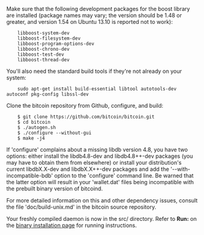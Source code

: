 Make sure that the following development packages for the boost library are
installed (package names may vary; the version should be 1.48 or greater, and
version 1.54 on Ubuntu 13.10 is reported not to work):

		libboost-system-dev
		libboost-filesystem-dev
		libboost-program-options-dev
		libboost-chrono-dev
		libboost-test-dev
		libboost-thread-dev

You'll also need the standard build tools if they're not already on your system:

		sudo apt-get install build-essential libtool autotools-dev autoconf pkg-config libssl-dev


Clone the bitcoin repository from Github, configure, and build:

		$ git clone https://github.com/bitcoin/bitcoin.git
		$ cd bitcoin
		$ ./autogen.sh
		$ ./configure --without-gui
		$ make -j4

If 'configure' complains about a missing libdb version 4.8, you have two
options: either install the libdb4.8-dev and libdb4.8++-dev packages (you may
have to obtain them from elsewhere) or install your distribution's current
libdbX.X-dev and libdbX.X++-dev packages and add the '--with-incompatible-bdb'
option to the 'configure' command line.  Be warned that the latter option will
result in your 'wallet.dat' files being incompatible with the prebuilt binary
version of bitcoind.

For more detailed information on this and other dependency issues, consult the
file 'doc/build-unix.md' in the bitcoin source repository.

Your freshly compiled daemon is now in the src/ directory.  Refer to **Run:** on
the [binary installation page][01] for running instructions.

[01]: Install-Bitcoind
[dl]: https://bitcoin.org/en/download
[gs]: Getting-Started-with-MMGen
